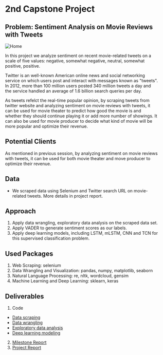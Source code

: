 # 2nd Capstone Project


## Problem: Sentiment Analysis on Movie Reviews with Tweets

![Home](https://raw.githubusercontent.com/nicolechao/springboard-data-science/master/Capstone%202/Images/Homepage.png)

In this project we analyze sentiment on recent movie-related tweets on a scale of five values: negative, somewhat negative, neutral, somewhat positive, positive.

Twitter is an well-known American online news and social networking service on which users post and interact with messages known as "tweets". In 2012, more than 100 million users posted 340 million tweets a day and the service handled an average of 1.6 billion search queries per day. 

As tweets refelct the real-time popular opinion, by scraping tweets from twitter website and analyzing sentiment on movie reviews with tweets, it can be used for movie theater to predict how good the movie is and whether they should continue playing it or add more number of showings. It can also be used for movie producer to decide what kind of movie will be more popular and optimize their revenue.


## Potential Clients
As mentioned in previous session, by analyzing sentiment on movie reviews with tweets, it can be used for both movie theater and move producer to optimize their revenue.


## Data
* We scraped data using Selenium and Twitter search URL on movie-related tweets. More details in project report.


## Approach
1. Apply data wrangling, exploratory data analysis on the scraped data set.
2. Apply VADER to generate sentiment scores as our labels.
3. Apply deep learning models, including LSTM, mLSTM, CNN and TCN for this supervised classification problem. 


## Used Packages
1. Web Scraping: selenium
2. Data Wrangling and Visualization: pandas, numpy, matplotlib, seaborn
3. Natural Language Processing: re, nltk, wordcloud, gensim
4. Machine Learning and Deep Learning: sklearn, keras

## Deliverables
1. Code
 - [Data scraping](https://github.com/nicolechao/springboard-data-science/tree/master/Capstone%202/Data%20Scraping)
 - [Data wrangling](https://github.com/nicolechao/springboard-data-science/tree/master/Capstone%202/Data%20Wrangling)
 - [Exploratory data analysis](https://github.com/nicolechao/springboard-data-science/tree/master/Capstone%202/Exploratory%20Data%20Analysis)
 - [Deep learning modeling](https://github.com/nicolechao/springboard-data-science/tree/master/Capstone%202/Modeling) 
2. [Milestone Report](https://github.com/nicolechao/springboard-data-science/tree/master/Capstone%202/Milestone%20Report)
3. [Project Report](https://github.com/nicolechao/springboard-data-science/tree/master/Capstone%202/Project%20Report)
